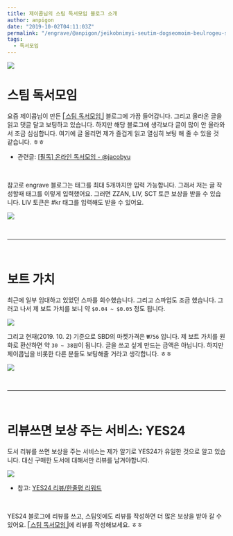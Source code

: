 ```yaml
---
title: 제이콥님의 스팀 독서모임 블로그 소개
author: anpigon
date: "2019-10-02T04:11:03Z"
permalink: "/engrave/@anpigon/jeikobnimyi-seutim-dogseomoim-beulrogeu-sogae"
tags:
  - 독서모임
---
```


![](https://steemitimages.com/300x0/https://steemitimages.com/p/qjrE4yyfw5pGJc5U7EeHPH81qWgWQsG6yFja3hKESAJbihFxC924izpxHRb46QXZJfa1MiHYguAqBGZko239adX3jAeAnaN15aD7iDBzqczqW1MMdB5YiheE?format=match&mode=fit)

# 스팀 독서모임
요즘 제이콥님이 만든 [⎡스팀 독서모임⎦](https://book.dblog.org) 블로그에 가끔 들어갑니다. 그리고 올라온 글을 읽고 댓글 달고 보팅하고 있습니다. 하지만 해당 블로그에 생각보다 글이 많이 안 올라와서 조금 심심합니다. 여기에 글 올리면 제가 즐겁게 읽고 열심히 보팅 해 줄 수 있을 것 같습니다. ㅎㅎ

* 관련글: [\[필독\] 온라인 독서모임 - @jacobyu](https://www.steemcoinpan.com/sct/@jacobyu/notice-1)

<br>

참고로 engrave 블로그는 태그를 최대 5개까지만 입력 가능합니다. 그래서 저는 글 작성할때 태그를 이렇게 입력했어요. 그러면 ZZAN, LIV, SCT 토큰 보상을 받을 수 있습니다. LIV 토큰은 #kr 태그를 입력해도 받을 수 있어요.

![](https://i.imgur.com/RMGcmFE.png)

<br>

***

<br>

# 보트 가치

최근에 일부 임대하고 있었던 스파를 회수했습니다. 그리고 스파업도 조금 했습니다. 그러고 나서 제 보트 가치를 보니 약 `$0.04 ~ $0.05` 정도 됩니다.

![](https://i.imgur.com/F2xR7gD.png)

그리고 현재(2019. 10. 2) 기준으로 SBD의 마켓가격은 `₩756` 입니다. 제 보트 가치를 원화로 환산하면 약 `30 ~ 38원`이 됩니다. 글을 쓰고 싶게 만드는 금액은 아닙니다. 하지만 제이콥님을 비롯한 다른 분들도 보팅해줄 거라고 생각합니다. ㅎㅎ

![](https://i.imgur.com/5AZkUT9.png)

<br>

***

<br>

# 리뷰쓰면 보상 주는 서비스: YES24

도서 리뷰를 쓰면 보상을 주는 서비스는 제가 알기로 YES24가 유일한 것으로 알고 있습니다. 대신 구매한 도서에 대해서만 리뷰를 남겨야합니다. 

![](https://i.imgur.com/mTTvZxQ.png)
* 참고: [YES24 리뷰/한줄평 리워드](http://www.yes24.com/notice/FirstClass/infoYESreward.aspx)

<br>

YES24 블로그에 리뷰를 쓰고, 스팀잇에도 리뷰를 작성하면 더 많은 보상을 받아 갈 수 있어요.  [⎡스팀 독서모임⎦](https://book.dblog.org)에 리뷰를 작성해보세요. ㅎㅎ
